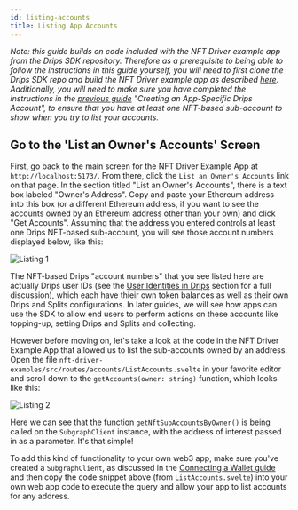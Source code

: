 ```yaml
---
id: listing-accounts
title: Listing App Accounts
---
```

*Note: this guide builds on code included with the NFT Driver example app from the Drips SDK repository. Therefore as a prerequisite to being able to follow the instructions in this guide yourself, you will need to first clone the Drips SDK repo and build the NFT Driver example app as described [here][in]. Additionally, you will need to make sure you have completed the instructions in the [previous guide][ca] "Creating an App-Specific Drips Account", to ensure that you have at least one NFT-based sub-account to show when you try to list your accounts.*

## Go to the 'List an Owner's Accounts' Screen

First, go back to the main screen for the NFT Driver Example App at `http://localhost:5173/`. From there, click the `List an Owner's Accounts` link on that page. In the section titled "List an Owner's Accounts", there is a text box labeled "Owner's Address". Copy and paste your Ethereum address into this box (or a different Ethereum address, if you want to see the accounts owned by an Ethereum address other than your own) and click "Get Accounts". Assuming that the address you entered controls at least one Drips NFT-based sub-account, you will see those account numbers displayed below, like this:

![Listing 1][l1]

The NFT-based Drips "account numbers" that you see listed here are actually Drips user IDs (see the [User Identities in Drips][ui] section for a full discussion), which each have thieir own token balances as well as their own Drips and Splits configurations. In later guides, we will see how apps can use the SDK to allow end users to perform actions on these accounts like topping-up, setting Drips and Splits and collecting.

However before moving on, let's take a look at the code in the NFT Driver Example App that allowed us to list the sub-accounts owned by an address. Open the file `nft-driver-examples/src/routes/accounts/ListAccounts.svelte` in your favorite editor and scroll down to the `getAccounts(owner: string)` function, which looks like this:

![Listing 2][l2]

Here we can see that the function `getNftSubAccountsByOwner()` is being called on the `SubgraphClient` instance, with the address of interest passed in as a parameter. It's that simple!

To add this kind of functionality to your own web3 app, make sure you've created a `SubgraphClient`, as discussed in the [Connecting a Wallet guide][ca] and then copy the code snippet above (from `ListAccounts.svelte`) into your own web app code to execute the query and allow your app to list accounts for any address.

[in]: installing.html
[cw]: connecting-a-wallet.html
[ca]: creating-a-drips-account.html
[l1]: /img/nft_example_app_listing1.png
[l2]: /img/nft_example_app_listing2.png
[ui]: /the-protocol/user-identities-in-drips.html






